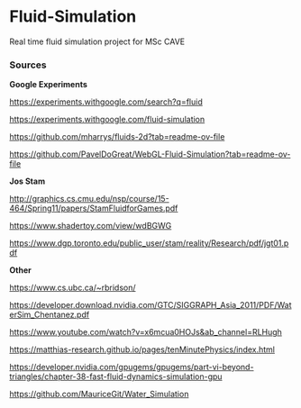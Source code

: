 # Fluid-Simulation
Real time fluid simulation project for MSc CAVE


### Sources

**Google Experiments**

https://experiments.withgoogle.com/search?q=fluid

https://experiments.withgoogle.com/fluid-simulation

https://github.com/mharrys/fluids-2d?tab=readme-ov-file

https://github.com/PavelDoGreat/WebGL-Fluid-Simulation?tab=readme-ov-file

**Jos Stam**

http://graphics.cs.cmu.edu/nsp/course/15-464/Spring11/papers/StamFluidforGames.pdf

https://www.shadertoy.com/view/wdBGWG

https://www.dgp.toronto.edu/public_user/stam/reality/Research/pdf/jgt01.pdf

**Other**

https://www.cs.ubc.ca/~rbridson/

https://developer.download.nvidia.com/GTC/SIGGRAPH_Asia_2011/PDF/WaterSim_Chentanez.pdf

https://www.youtube.com/watch?v=x6mcua0HOJs&ab_channel=RLHugh

https://matthias-research.github.io/pages/tenMinutePhysics/index.html

https://developer.nvidia.com/gpugems/gpugems/part-vi-beyond-triangles/chapter-38-fast-fluid-dynamics-simulation-gpu

https://github.com/MauriceGit/Water_Simulation
